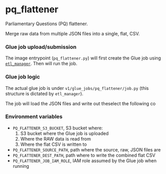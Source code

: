 # pq_flattener
Parliamentary Questions (PQ) flattener.

Merge raw data from multiple JSON files into a single, flat, CSV.

### Glue job upload/submission

The image entrypoint (`pq_flattener.py`) will first create the Glue job using
 [`etl_manager`](https://github.com/moj-analytical-services/etl_manager).
Then will run the job.

### Glue job logic
The actual glue job is under `v1/glue_jobs/pq_flattener/job.py` (this structure
is dictated by `etl_manager`).

The job will load the JSON files and write out theselect the following co

### Environment variables

- `PQ_FLATTENER_S3_BUCKET`, S3 bucket where:
    1. S3 bucket where the Glue job is uploaded
    2. Where the RAW data is read from
    2. Where the flat CSV is written to
- `PQ_FLATTENER_SOURCE_PATH`, path where the source, raw, JSON files are
- `PQ_FLATTENER_DEST_PATH`, path where to write the combined flat CSV
- `PQ_FLATTENER_JOB_IAM_ROLE`, IAM role assumed by the Glue job when running
